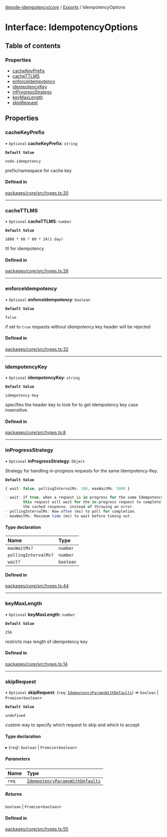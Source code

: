 [@node-idempotency/core](../README.md) / [Exports](../modules.md) / IdempotencyOptions

# Interface: IdempotencyOptions

## Table of contents

### Properties

- [cacheKeyPrefix](IdempotencyOptions.md#cachekeyprefix)
- [cacheTTLMS](IdempotencyOptions.md#cachettlms)
- [enforceIdempotency](IdempotencyOptions.md#enforceidempotency)
- [idempotencyKey](IdempotencyOptions.md#idempotencykey)
- [inProgressStrategy](IdempotencyOptions.md#inprogressstrategy)
- [keyMaxLength](IdempotencyOptions.md#keymaxlength)
- [skipRequest](IdempotencyOptions.md#skiprequest)

## Properties

### cacheKeyPrefix

• `Optional` **cacheKeyPrefix**: `string`

**`Default Value`**

`node-idempotency`

prefix/namespace for cache key

#### Defined in

[packages/core/src/types.ts:20](https://github.com/mahendraHegde/idempotent-http/blob/7f08fdae1302a799af29559614eee1e2c94cb6f7/packages/core/src/types.ts#L20)

---

### cacheTTLMS

• `Optional` **cacheTTLMS**: `number`

**`Default Value`**

`1000 * 60 * 60 * 24(1 day)`

ttl for idempotency

#### Defined in

[packages/core/src/types.ts:26](https://github.com/mahendraHegde/idempotent-http/blob/7f08fdae1302a799af29559614eee1e2c94cb6f7/packages/core/src/types.ts#L26)

---

### enforceIdempotency

• `Optional` **enforceIdempotency**: `boolean`

**`Default Value`**

`false`

if set to `true` requests without idempotency key header will be rejected

#### Defined in

[packages/core/src/types.ts:32](https://github.com/mahendraHegde/idempotent-http/blob/7f08fdae1302a799af29559614eee1e2c94cb6f7/packages/core/src/types.ts#L32)

---

### idempotencyKey

• `Optional` **idempotencyKey**: `string`

**`Default Value`**

`idempotency-key`

specifies the header key to look for to get idempotency key
case insensitive.

#### Defined in

[packages/core/src/types.ts:8](https://github.com/mahendraHegde/idempotent-http/blob/7f08fdae1302a799af29559614eee1e2c94cb6f7/packages/core/src/types.ts#L8)

---

### inProgressStrategy

• `Optional` **inProgressStrategy**: `Object`

Strategy for handling in-progress requests for the same Idempotency-Key.

**`Default Value`**

```ts
{ wait: false, pollingIntervalMs: 100, maxWaitMs: 5000 }

- wait: If true, when a request is in progress for the same Idempotency-Key,
        this request will wait for the in-progress request to complete and return
        the cached response, instead of throwing an error.
- pollingIntervalMs: How often (ms) to poll for completion.
- maxWaitMs: Maximum time (ms) to wait before timing out.
```

#### Type declaration

| Name                 | Type      |
| :------------------- | :-------- |
| `maxWaitMs?`         | `number`  |
| `pollingIntervalMs?` | `number`  |
| `wait?`              | `boolean` |

#### Defined in

[packages/core/src/types.ts:44](https://github.com/mahendraHegde/idempotent-http/blob/7f08fdae1302a799af29559614eee1e2c94cb6f7/packages/core/src/types.ts#L44)

---

### keyMaxLength

• `Optional` **keyMaxLength**: `number`

**`Default Value`**

`256`

restricts max length of idempotency key

#### Defined in

[packages/core/src/types.ts:14](https://github.com/mahendraHegde/idempotent-http/blob/7f08fdae1302a799af29559614eee1e2c94cb6f7/packages/core/src/types.ts#L14)

---

### skipRequest

• `Optional` **skipRequest**: (`req`: [`IdempotencyParamsWithDefaults`](IdempotencyParamsWithDefaults.md)) => `boolean` \| `Promise`\<`boolean`\>

**`Default Value`**

`undefined`

custom way to specify which request to skip and which to accept

#### Type declaration

▸ (`req`): `boolean` \| `Promise`\<`boolean`\>

##### Parameters

| Name  | Type                                                                |
| :---- | :------------------------------------------------------------------ |
| `req` | [`IdempotencyParamsWithDefaults`](IdempotencyParamsWithDefaults.md) |

##### Returns

`boolean` \| `Promise`\<`boolean`\>

#### Defined in

[packages/core/src/types.ts:55](https://github.com/mahendraHegde/idempotent-http/blob/7f08fdae1302a799af29559614eee1e2c94cb6f7/packages/core/src/types.ts#L55)
